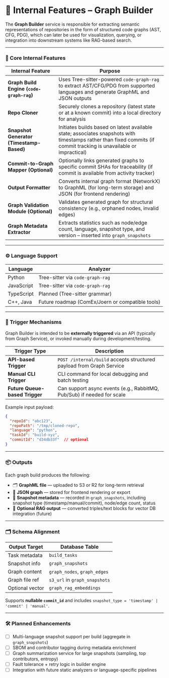 # 🧠 Internal Features – Graph Builder

The **Graph Builder** service is responsible for extracting semantic representations of repositories in the form of structured code graphs (AST, CFG, PDG), which can later be used for visualization, querying, or integration into downstream systems like RAG-based search.

---

### 🔧 Core Internal Features

| Internal Feature | Purpose |
|------------------|---------|
| **Graph Build Engine (`code-graph-rag`)** | Uses Tree-sitter-powered `code-graph-rag` to extract AST/CFG/PDG from supported languages and generate GraphML and JSON outputs |
| **Repo Cloner** | Securely clones a repository (latest state or at a known commit) into a local directory for analysis |
| **Snapshot Generator (Timestamp-Based)** | Initiates builds based on latest available state; associates snapshots with timestamps rather than fixed commits (if commit tracking is unavailable or impractical) |
| **Commit-to-Graph Mapper (Optional)** | Optionally links generated graphs to specific commit SHAs for traceability (if commit is available from activity tracker) |
| **Output Formatter** | Converts internal graph format (NetworkX) to GraphML (for long-term storage) and JSON (for frontend rendering) |
| **Graph Validation Module (Optional)** | Validates generated graph for structural consistency (e.g., orphaned nodes, invalid edges) |
| **Graph Metadata Extractor** | Extracts statistics such as node/edge count, language, snapshot type, and version – inserted into `graph_snapshots` |

---

### ⚙️ Language Support

| Language      | Analyzer                 |
|---------------|--------------------------|
| Python        | Tree-sitter via `code-graph-rag` |
| JavaScript    | Tree-sitter via `code-graph-rag` |
| TypeScript    | Planned (Tree-sitter grammar) |
| C++, Java     | Future roadmap (ComEx/Joern or compatible tools) |

---

### 🔄 Trigger Mechanisms

Graph Builder is intended to be **externally triggered** via an API (typically from Graph Service), or invoked manually during development/testing.

| Trigger Type           | Description |
|------------------------|-------------|
| **API-based Trigger**  | `POST /internal/build` accepts structured payload from Graph Service |
| **Manual CLI Trigger** | CLI command for local debugging and batch testing |
| **Future Queue-based Trigger** | Can support async events (e.g., RabbitMQ, Pub/Sub) if needed for scale |

Example input payload:
```json
{
  "repoId": "abc123",
  "repoPath": "/tmp/cloned-repo",
  "language": "python",
  "taskId": "build-xyz",
  "commitId": "d34db33f"  // optional
}
```

---

### 📦 Outputs

Each graph build produces the following:

- 🗂 **GraphML file** — uploaded to S3 or R2 for long-term retrieval
- 📄 **JSON graph** — stored for frontend rendering or export
- 🧾 **Snapshot metadata** — recorded in `graph_snapshots`, including snapshot type (timestamp/manual/commit), node/edge count, status
- 🔢 **Optional RAG output** — converted triples/text blocks for vector DB integration (future)

---

### 🗂 Schema Alignment

| Output Target | Database Table |
|---------------|----------------|
| Task metadata | `build_tasks` |
| Snapshot info | `graph_snapshots` |
| Graph content | `graph_nodes`, `graph_edges` |
| Graph file ref | `s3_url` in `graph_snapshots` |
| Optional vector | `graph_rag_embeddings` |

Supports **nullable `commit_id`** and includes `snapshot_type = 'timestamp' | 'commit' | 'manual'`.

---

### 🛠 Planned Enhancements

- [ ] Multi-language snapshot support per build (aggregate in `graph_snapshots`)
- [ ] SBOM and contributor tagging during metadata enrichment
- [ ] Graph summarization service for large snapshots (sampling, top contributors, entropy)
- [ ] Fault tolerance + retry logic in builder engine
- [ ] Integration with future static analyzers or language-specific pipelines